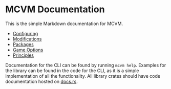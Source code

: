 # MCVM Documentation
This is the simple Markdown documentation for MCVM.

- [Configuring](Configuring.md)
- [Modifications](Modifications.md)
- [Packages](Packages/Packages.md)
- [Game Options](Game%20Options.md)
- [Principles](Principles.md)

Documentation for the CLI can be found by running `mcvm help`. Examples for the library can be found in the code for the CLI, as it is a simple implementation of all the functionality. All library crates should have code documentation hosted on [docs.rs](https://docs.rs).